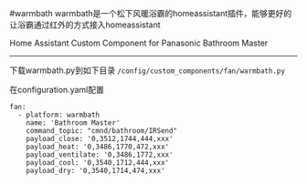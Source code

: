 #warmbath
warmbath是一个松下风暖浴霸的homeassistant插件，能够更好的让浴霸通过红外的方式接入homeassistant

Home Assistant Custom Component for Panasonic Bathroom Master

---

下载warmbath.py到如下目录
`
/config/custom_components/fan/warmbath.py
`

在configuration.yaml配置
```$xslt
fan:
  - platform: warmbath
    name: 'Bathroom Master'
    command_topic: "cmnd/bathroom/IRSend"
    payload_close: '0,3512,1744,444,xxx'
    payload_heat: '0,3486,1770,472,xxx'
    payload_ventilate: '0,3486,1772,xxx'
    payload_cool: '0,3540,1712,444,xxx'
    payload_dry: '0,3540,1714,474,xxx'
```
